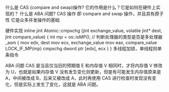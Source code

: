 什么是 CAS (compare and swap)操作? 它的作用是什么？它是如何在硬件上实现的？ 什么是 ABA 问题?
CAS 操作
即 compare and swap 操作，并且具有原子性 它是众多并发操作的基础

硬件实现
inline jint Atomic::cmpxchg (jint exchange_value, volatile jint* dest, jint compare_value) {
    int mp = os::isMP();  // 判断处理器的类型是否是多处理器
    _asm {
        mov edx, dest
        mov ecx, exchange_value
        mov eax, compare_value
        LOCK_IF_MP(mp)
        cmpxchg dword ptr [edx], ecx
    }
}
多线程加锁，单线程则单条指令

ABA 问题
CAS 是当且仅当旧的预期值 E 和内存值 V 相同时，才将内存值 V 修改为 U，也就是如果内存值 V 没有发生变化则更新，但是有可能发生内存值原来是 A，中间被改成 B，后来又被改成 A，此时再使用 CAS 进行检查时发现没有变化，但是实际上发生了变化，这就是 ABA 问题。
